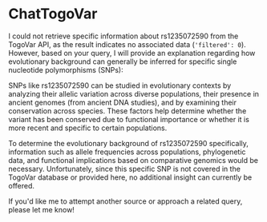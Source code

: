 # ChatTogoVar

I could not retrieve specific information about rs1235072590 from the TogoVar API, as the result indicates no associated data (`'filtered': 0`). However, based on your query, I will provide an explanation regarding how evolutionary background can generally be inferred for specific single nucleotide polymorphisms (SNPs):

SNPs like rs1235072590 can be studied in evolutionary contexts by analyzing their allelic variation across diverse populations, their presence in ancient genomes (from ancient DNA studies), and by examining their conservation across species. These factors help determine whether the variant has been conserved due to functional importance or whether it is more recent and specific to certain populations.

To determine the evolutionary background of rs1235072590 specifically, information such as allele frequencies across populations, phylogenetic data, and functional implications based on comparative genomics would be necessary. Unfortunately, since this specific SNP is not covered in the TogoVar database or provided here, no additional insight can currently be offered.

If you'd like me to attempt another source or approach a related query, please let me know!